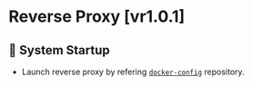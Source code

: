 # Reverse Proxy [vr1.0.1]

<h2 id="system-startup">🚀 System Startup</h2>

- Launch reverse proxy by refering [`docker-config`](https://github.com/staucktion/docker-config) repository.
